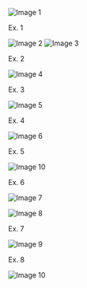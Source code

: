 ![Image 1](https://github.com/AshleyBlair/SQL/blob/master/LAB9/screenshots/tasks9.png)

Ex. 1

![Image 2](https://github.com/AshleyBlair/SQL/blob/master/LAB9/screenshots/1_14.png)
![Image 3](https://github.com/AshleyBlair/SQL/blob/master/LAB9/screenshots/1_16.png)

Ex. 2

![Image 4](https://github.com/AshleyBlair/SQL/blob/master/LAB9/screenshots/2.png)

Ex. 3

![Image 5](https://github.com/AshleyBlair/SQL/blob/master/LAB9/screenshots/3.png)

Ex. 4

![Image 6](https://github.com/AshleyBlair/SQL/blob/master/LAB9/screenshots/4.png)

Ex. 5

![Image 10](https://github.com/AshleyBlair/SQL/blob/master/LAB9/screenshots/5.png)

Ex. 6

![Image 7](https://github.com/AshleyBlair/SQL/blob/master/LAB9/screenshots/6_1.png)

![Image 8](https://github.com/AshleyBlair/SQL/blob/master/LAB9/screenshots/6_2.png)

Ex. 7

![Image 9](https://github.com/AshleyBlair/SQL/blob/master/LAB9/screenshots/7.png)

Ex. 8

![Image 10](https://github.com/AshleyBlair/SQL/blob/master/LAB9/screenshots/8.png)

